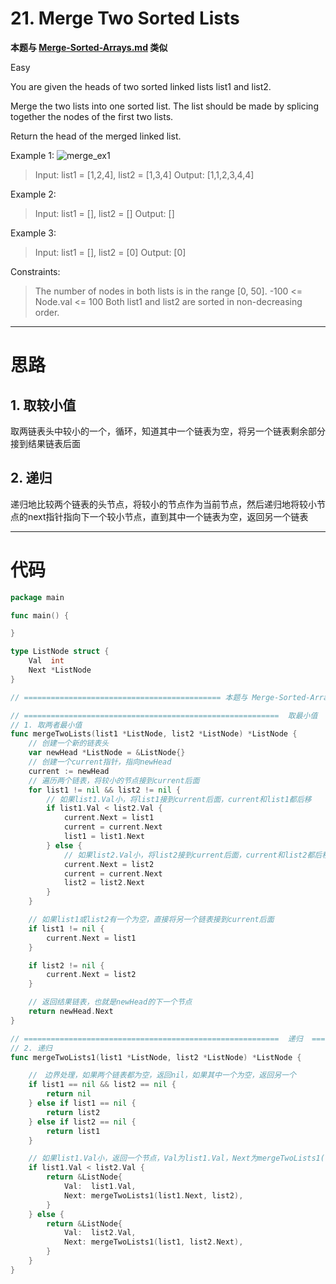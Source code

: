 # 21. Merge Two Sorted Lists

**本题与 [Merge-Sorted-Arrays.md](../../Memos/Merge-Sorted-Arrays.md) 类似** 

Easy

You are given the heads of two sorted linked lists list1 and list2.

Merge the two lists into one sorted list. The list should be made by splicing together the nodes of the first two lists.

Return the head of the merged linked list.

 

Example 1:
![merge_ex1](https://assets.leetcode.com/uploads/2020/10/03/merge_ex1.jpg)
> Input: list1 = [1,2,4], list2 = [1,3,4]
Output: [1,1,2,3,4,4]

Example 2:
> Input: list1 = [], list2 = []
Output: []

Example 3:
> Input: list1 = [], list2 = [0]
Output: [0]
 

Constraints:
> The number of nodes in both lists is in the range [0, 50].
-100 <= Node.val <= 100
Both list1 and list2 are sorted in non-decreasing order.

---

# 思路
## 1. 取较小值
取两链表头中较小的一个，循环，知道其中一个链表为空，将另一个链表剩余部分接到结果链表后面

## 2. 递归
递归地比较两个链表的头节点，将较小的节点作为当前节点，然后递归地将较小节点的next指针指向下一个较小节点，直到其中一个链表为空，返回另一个链表

---

# 代码

```go
package main

func main() {

}

type ListNode struct {
	Val  int
	Next *ListNode
}

// ============================================ 本题与 Merge-Sorted-Arrays.md 类似 ================================================

// =========================================================  取最小值  ===========================================================
// 1. 取两者最小值
func mergeTwoLists(list1 *ListNode, list2 *ListNode) *ListNode {
	// 创建一个新的链表头
	var newHead *ListNode = &ListNode{}
	// 创建一个current指针，指向newHead
	current := newHead
	// 遍历两个链表，将较小的节点接到current后面
	for list1 != nil && list2 != nil {
		// 如果list1.Val小，将list1接到current后面，current和list1都后移
		if list1.Val < list2.Val {
			current.Next = list1
			current = current.Next
			list1 = list1.Next
		} else {
			// 如果list2.Val小，将list2接到current后面，current和list2都后移
			current.Next = list2
			current = current.Next
			list2 = list2.Next
		}
	}

	// 如果list1或list2有一个为空，直接将另一个链表接到current后面
	if list1 != nil {
		current.Next = list1
	}

	if list2 != nil {
		current.Next = list2
	}

	// 返回结果链表，也就是newHead的下一个节点
	return newHead.Next
}

// =========================================================  递归  ===========================================================
// 2. 递归
func mergeTwoLists1(list1 *ListNode, list2 *ListNode) *ListNode {

	//　边界处理，如果两个链表都为空，返回nil，如果其中一个为空，返回另一个
	if list1 == nil && list2 == nil {
		return nil
	} else if list1 == nil {
		return list2
	} else if list2 == nil {
		return list1
	}

	// 如果list1.Val小，返回一个节点，Val为list1.Val，Next为mergeTwoLists1(list1.Next, list2)，list2于此类似
	if list1.Val < list2.Val {
		return &ListNode{
			Val:  list1.Val,
			Next: mergeTwoLists1(list1.Next, list2),
		}
	} else {
		return &ListNode{
			Val:  list2.Val,
			Next: mergeTwoLists1(list1, list2.Next),
		}
	}
}
```